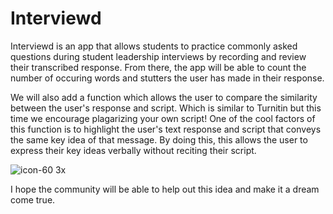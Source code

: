 # Interviewd

Interviewd is an app that allows students to practice commonly asked questions during student leadership interviews by recording and review their transcribed response. 
From there, the app will be able to count the number of occuring words and stutters the user has made in their response. 

We will also add a function which allows the user to compare the similarity between the user's response and script. Which is similar to Turnitin but this time we encourage plagarizing your own script! One of the cool factors of this function is to highlight the user's text response and script that conveys the same key idea of that message. By doing this, this allows the user to express their key ideas verbally without reciting their script. 

![icon-60 3x](https://user-images.githubusercontent.com/43848242/46546681-5baa4780-c8fc-11e8-8b6d-cc154a2ce168.png)

I hope the community will be able to help out this idea and make it a dream come true. 
